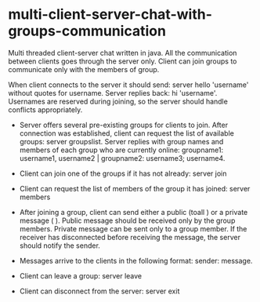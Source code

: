 # multi-client-server-chat-with-groups-communication

Multi threaded client-server chat written in java. All the communication between clients goes through the server only. Client can join groups to communicate only with the members of group.

When client connects to the server it should send: server hello 'username' without quotes for username. Server replies back: hi 'username'. Usernames are reserved during joining, so the server should handle conflicts appropriately.
  
- Server offers several pre-existing groups for clients to join. After connection was established, client can request the list of available groups: server groupslist.
Server replies with group names and members of each group who are currently online:
groupname1: username1, username2 | groupname2: username3; username4.

- Client can join one of the groups if it has not already: server join <groupname>

- Client can request the list of members of the group it has joined: server members

- After joining a group, client can send either a public (toall <message>) or a private message (<receiver> <message>). Public message should be received only by the group members. Private message can be sent only to a group member. If the receiver has disconnected before receiving the message, the server should notify the sender.

- Messages arrive to the clients in the following format: sender: message.

- Client can leave a group: server leave <groupname>

- Client can disconnect from the server: server exit
